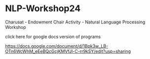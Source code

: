 # NLP-Workshop24
Charusat - Endowment Chair Activity - Natural Language Processing Workshop


click here for google docs version of programs

https://docs.google.com/document/d/1Bpk3w_LB-OTn6WcWhM_eEeBQcGcjKMVfJl-C-rr9kSY/edit?usp=sharing

